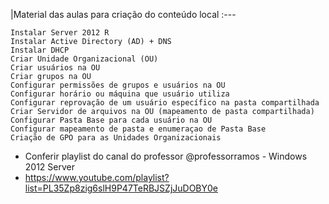 |Material das aulas para criação do conteúdo local
:---

    Instalar Server 2012 R
    Instalar Active Directory (AD) + DNS
    Instalar DHCP
    Criar Unidade Organizacional (OU)
    Criar usuários na OU
    Criar grupos na OU
    Configurar permissões de grupos e usuários na OU
    Configurar horário ou máquina que usuário utiliza
    Configurar reprovação de um usuário específico na pasta compartilhada
    Criar Servidor de arquivos na OU (mapeamento de pasta compartilhada)
    Configurar Pasta Base para cada usuário na OU
    Configurar mapeamento de pasta e enumeraçao de Pasta Base
    Criação de GPO para as Unidades Organizacionais

 - Conferir playlist do canal do professor @professorramos - Windows 2012 Server
 - https://www.youtube.com/playlist?list=PL35Zp8zig6slH9P47TeRBJSZjJuDOBY0e
